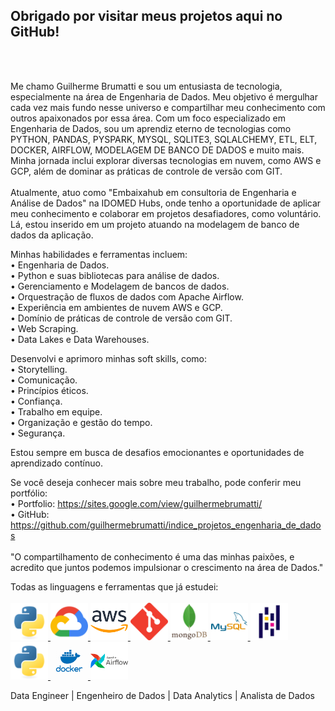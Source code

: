 <span><b><h2>Obrigado por visitar meus projetos aqui no GitHub!</h2></b></span><br><br>

<span>Me chamo Guilherme Brumatti e sou um entusiasta de tecnologia, especialmente na área de Engenharia de Dados. Meu objetivo é mergulhar cada vez mais fundo nesse universo e compartilhar meu conhecimento com outros apaixonados por essa área.
Com um foco especializado em Engenharia de Dados, sou um aprendiz eterno de tecnologias como PYTHON, PANDAS, PYSPARK, MYSQL, SQLITE3, SQLALCHEMY, ETL, ELT, DOCKER, AIRFLOW, MODELAGEM DE BANCO DE DADOS e muito mais. Minha jornada inclui explorar diversas tecnologias em nuvem, como AWS e GCP, além de dominar as práticas de controle de versão com GIT.<br><br>
Atualmente, atuo como "Embaixahub em consultoria de Engenharia e Análise de Dados" na IDOMED Hubs, onde tenho a oportunidade de aplicar meu conhecimento e colaborar em projetos desafiadores, como voluntário. Lá, estou inserido em um projeto atuando na modelagem de banco de dados da aplicação.</span><br>

Minhas habilidades e ferramentas incluem:<br>
• Engenharia de Dados.<br>
• Python e suas bibliotecas para análise de dados.<br>
• Gerenciamento e Modelagem de bancos de dados.<br>
• Orquestração de fluxos de dados com Apache Airflow.<br>
• Experiência em ambientes de nuvem AWS e GCP.<br>
• Domínio de práticas de controle de versão com GIT.<br>
• Web Scraping.<br>
• Data Lakes e Data Warehouses.<br>

Desenvolvi e aprimoro minhas soft skills, como:<br>
• Storytelling.<br>
• Comunicação.<br>
• Princípios éticos.<br>
• Confiança.<br>
• Trabalho em equipe.<br>
• Organização e gestão do tempo.<br>
• Segurança.<br>

Estou sempre em busca de desafios emocionantes e oportunidades de aprendizado contínuo.<br>

Se você deseja conhecer mais sobre meu trabalho, pode conferir meu portfólio:<br>
• Portfolio: https://sites.google.com/view/guilhermebrumatti/<br>
• GitHub: https://github.com/guilhermebrumatti/indice_projetos_engenharia_de_dados<br><br>
"O compartilhamento de conhecimento é uma das minhas paixões, e acredito que juntos podemos impulsionar o crescimento na área de Dados."

Todas as linguagens e ferramentas que já estudei:<br><br>
<a href="https://www.python.org" rel="nofollow">
  <img src="https://raw.githubusercontent.com/devicons/devicon/master/icons/python/python-original.svg" alt="python" width="60" height="60" style="max-width: 100%;">
</a>
<a href="https://cloud.google.com/">
  <img src="https://github.com/guilhermebrumatti/guilhermebrumatti/blob/main/logos/gcp.svg" alt="python" width="60" height="60" style="max-width: 100%;">
</a>
<a href="https://aws.amazon.com/pt/">
  <img src="https://github.com/guilhermebrumatti/guilhermebrumatti/blob/main/logos/aws.png" alt="python" width="60" height="60" style="max-width: 100%;">
</a>
<a href="https://git-scm.com/">
  <img src="https://github.com/guilhermebrumatti/guilhermebrumatti/blob/main/logos/git.svg" alt="python" width="60" height="60" style="max-width: 100%;">
</a>
<a href="https://www.mongodb.com/">
  <img src="https://github.com/guilhermebrumatti/guilhermebrumatti/blob/main/logos/mongodb.svg" alt="python" width="60" height="60" style="max-width: 100%;">
</a>
<a href="https://www.mysql.com/">
  <img src="https://github.com/guilhermebrumatti/guilhermebrumatti/blob/main/logos/mysql.svg" alt="python" width="60" height="60" style="max-width: 100%;">
</a>
<a href="https://pandas.pydata.org/">
  <img src="https://github.com/guilhermebrumatti/guilhermebrumatti/blob/main/logos/pandas.svg" alt="python" width="60" height="60" style="max-width: 100%;">
</a>
<a href="https://spark.apache.org">
  <img src="https://github.com/guilhermebrumatti/guilhermebrumatti/blob/main/logos/python-original.svg" alt="python" width="60" height="60" style="max-width: 100%;">
</a>
<a href="https://www.docker.com/">
  <img src="https://github.com/guilhermebrumatti/guilhermebrumatti/blob/main/logos/docker.png" alt="python" width="60" height="60" style="max-width: 100%;">
</a>
<a href="https://airflow.apache.org/">
  <img src="https://github.com/guilhermebrumatti/guilhermebrumatti/blob/main/logos/AirflowLogo.png" alt="python" width="60" height="60" style="max-width: 100%;">
</a>

Data Engineer | Engenheiro de Dados | Data Analytics | Analista de Dados
